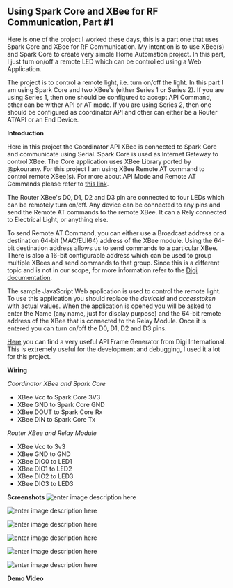 Using Spark Core and XBee for RF Communication, Part #1
----------------------------------------------

Here is one of the project I worked these days, this is a part one that uses Spark Core and XBee for RF Communication. My intention is to use XBee(s) and Spark Core to create very simple Home Automation project. In this part, I just turn on/off a remote LED which can be controlled using a Web Application. 

The project is to control a remote light, i.e. turn on/off the light. In this part I am using Spark Core and two XBee's (either Series 1 or Series 2). If you are using Series 1, then one should be configured to accept API Command, other can be wither API or AT mode. If you are using Series 2, then one should be configured as coordinator API and other can either be a Router AT/API or an End Device. 

**Introduction**

Here in this project the Coordinator API XBee is connected to Spark Core and communicate using Serial. Spark Core is used as Internet Gateway to control XBee. The Core application uses XBee Library ported by @pkourany.  For this project I am using XBee Remote AT command to control remote XBee(s). For more about API Mode and Remote AT Commands please refer to [this link](http://www.digi.com/support/kbase/kbaseresultdetl?id=2184).

The Router XBee's D0, D1, D2 and D3 pin are connected to four LEDs which can be remotely turn on/off. Any device can be connected to any pins and send the Remote AT commands to the remote XBee. It can a Rely connected to Electrical Light, or anything else.

To send Remote AT Command, you can either use a Broadcast address or a destination 64-bit (MAC/EUI64) address of the XBee module. Using the 64-bit destination address allows us to send commands to a particular XBee. There is also a 16-bit configurable address which can be used to group multiple XBees and send commands to that group. Since this is a different topic and is not in our scope, for more information refer to the [Digi documentation](http://www.digi.com/support/kbase/kbaseresultdetl?id=2187).

The sample JavaScript Web application is used to control the remote light. To use this application you should replace the *deviceid* and *accesstoken* with actual values. When the application is opened you will be asked to enter the Name (any name, just for display purpose) and the 64-bit remote address of the XBee that is connected to the Relay Module. Once it is entered you can turn on/off the D0, D1, D2 and D3 pins.

[Here](http://ftp1.digi.com/support/utilities/digi_apiframes2.htm) you can find a very useful API Frame Generator from Digi International. This is extremely useful for the development and debugging, I used it a lot for this project.

**Wiring**

*Coordinator XBee and Spark Core*

 - XBee Vcc to Spark Core 3V3 
 - XBee GND to Spark Core GND 
 - XBee DOUT to Spark Core Rx 
 - XBee DIN to Spark Core Tx

*Router XBee and Relay Module*

 - XBee Vcc to 3v3
 - XBee GND to GND
 - XBee DIO0 to LED1
 - XBee DIO1 to LED2
 - XBee DIO2 to LED3
 - XBee DIO3 to LED3

**Screenshots**
![enter image description here](https://raw.githubusercontent.com/krvarma/XBee_SparkCore/master/Screenshots/1.JPG)

![enter image description here](https://raw.githubusercontent.com/krvarma/XBee_SparkCore/master/Screenshots/2.JPG)

![enter image description here](https://raw.githubusercontent.com/krvarma/XBee_SparkCore/master/Screenshots/3.JPG)

![enter image description here](https://raw.githubusercontent.com/krvarma/XBee_SparkCore/master/Screenshots/4.JPG)

![enter image description here](https://raw.githubusercontent.com/krvarma/XBee_SparkCore/master/Screenshots/webapp-1.png)

![enter image description here](https://raw.githubusercontent.com/krvarma/XBee_SparkCore/master/Screenshots/webapp-2.png)

**Demo Video**	